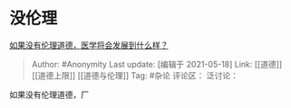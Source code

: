 # 没伦理
[如果没有伦理道德，医学将会发展到什么样？](https://www.zhihu.com/question/433584800/answer/1622701949)

> Author: #Anonymity
> Last update: [编辑于 2021-05-18]
> Link: [[道德]] [[道德上限]] [[道德与伦理]]
> Tag: #杂论
> 评论区：
> 泛讨论：

如果没有伦理道德，厂
